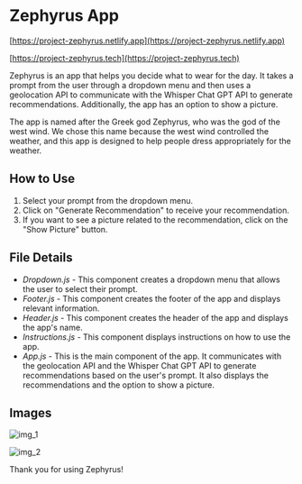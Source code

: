 # Zephyrus App

[https://project-zephyrus.netlify.app](https://project-zephyrus.netlify.app)

[https://project-zephyrus.tech](https://project-zephyrus.tech)

Zephyrus is an app that helps you decide what to wear for the day. It takes a prompt from the user through a dropdown menu and then uses a geolocation API to communicate with the Whisper Chat GPT API to generate recommendations. Additionally, the app has an option to show a picture.

The app is named after the Greek god Zephyrus, who was the god of the west wind. We chose this name because 
the west wind controlled the weather, and this app is designed to help people dress appropriately for the weather.

## How to Use

1. Select your prompt from the dropdown menu.
2. Click on "Generate Recommendation" to receive your recommendation.
3. If you want to see a picture related to the recommendation, click on the "Show Picture" button.

## File Details

- *Dropdown.js* - This component creates a dropdown menu that allows the user to select their prompt.
- *Footer.js* - This component creates the footer of the app and displays relevant information.
- *Header.js* - This component creates the header of the app and displays the app's name.
- *Instructions.js* - This component displays instructions on how to use the app.
- *App.js* - This is the main component of the app. It communicates with the geolocation API and the Whisper Chat GPT API to generate recommendations based on the user's prompt. It also displays the recommendations and the option to show a picture.

## Images

![img_1](https://user-images.githubusercontent.com/92644639/232327965-0a093560-7945-4ebd-a92f-74debacba22a.png)

![img_2](https://user-images.githubusercontent.com/92644639/232327974-4df071ff-6487-4578-bac3-1137be4f1b34.png)

Thank you for using Zephyrus!
